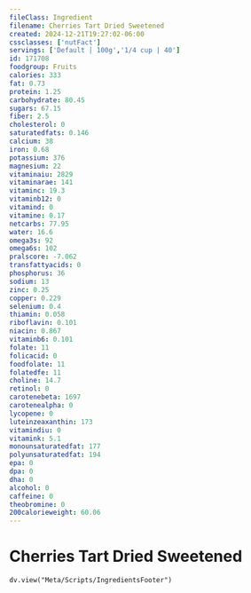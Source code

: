 ```yaml
---
fileClass: Ingredient
filename: Cherries Tart Dried Sweetened
created: 2024-12-21T19:27:02-06:00
cssclasses: ['nutFact']
servings: ['Default | 100g','1/4 cup | 40']
id: 171708
foodgroup: Fruits
calories: 333
fat: 0.73
protein: 1.25
carbohydrate: 80.45
sugars: 67.15
fiber: 2.5
cholesterol: 0
saturatedfats: 0.146
calcium: 38
iron: 0.68
potassium: 376
magnesium: 22
vitaminaiu: 2829
vitaminarae: 141
vitaminc: 19.3
vitaminb12: 0
vitamind: 0
vitamine: 0.17
netcarbs: 77.95
water: 16.6
omega3s: 92
omega6s: 102
pralscore: -7.062
transfattyacids: 0
phosphorus: 36
sodium: 13
zinc: 0.25
copper: 0.229
selenium: 0.4
thiamin: 0.058
riboflavin: 0.101
niacin: 0.867
vitaminb6: 0.101
folate: 11
folicacid: 0
foodfolate: 11
folatedfe: 11
choline: 14.7
retinol: 0
carotenebeta: 1697
carotenealpha: 0
lycopene: 0
luteinzeaxanthin: 173
vitamindiu: 0
vitamink: 5.1
monounsaturatedfat: 177
polyunsaturatedfat: 194
epa: 0
dpa: 0
dha: 0
alcohol: 0
caffeine: 0
theobromine: 0
200calorieweight: 60.06
---
```


# Cherries Tart Dried Sweetened

```dataviewjs
dv.view("Meta/Scripts/IngredientsFooter")
```